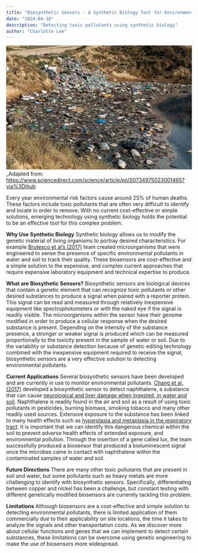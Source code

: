 ```yaml
---
title: "Biosynthetic Sensors - A Synthetic Biology Tool for Environmental Protection"
date: "2024-04-18"
description: "Detecting toxic pollutants using synthetic biology"
author: "Charlotte Lee"
---
```


![Contaminated Water](./soil-contamination.jpg)
_Adapted from: https://www.sciencedirect.com/science/article/pii/S0734975023001465?via%3Dihub

Every year environmental risk factors cause around 25% of human deaths. These factors include toxic pollutants that are often very difficult to identify and locate in order to remove. With no current cost-effective or simple solutions, emerging technology using synthetic biology holds the potential to be an effective tool for this complex problem. 

**Why Use Synthetic Biology**
Synthetic biology allows us to modify the genetic material of living organisms to portray desired characteristics. For example [Brutesco et al’s (2017)](https://doi.org/10.1007/s11356-016-6952-2) team created microorganisms that were engineered to sense the presence of specific environmental pollutants in water and soil to track their quality. These biosensors are cost-effective and a simple solution to the expensive, and complex current approaches that require expensive laboratory equipment and technical expertise to produce. 

**What are Biosythetic Sensors?**
Biosynthetic sensors are biological devices that contain a genetic element that can recognize toxic pollutants or other desired substances to produce a signal when paired with a reporter protein. This signal can be read and measured through relatively inexpensive equipment like spectrophotometers or with the naked eye if the signal is readily visible. The microorganisms within the sensor have their genome modified in order to produce a cellular response when the desired substance is present. Depending on the intensity of the substance presence, a stronger or weaker signal is produced which can be measured proportionally to the toxicity present in the sample of water or soil. Due to the variability or substance detection because of genetic editing technology combined with the inexpensive equipment required to receive the signal, biosynthetic sensors are a very effective solution to detecting environmental pollutants.

**Current Applications**
Several biosynthetic sensors have been developed and are currently in use to monitor environmental pollutants. [Chang et al. (2017)](https://doi.org/10.1111/1751-7915.12791) developed a biosynthetic sensor to detect naphthalene, a substance that can cause [neurological and liver damage when ingested, in water and soil](https://www.epa.gov/sites/default/files/2016-09/documents/naphthalene.pdf). Naphthalene is readily found in the air and soil as a result of using toxic pollutants in pesticides, burning biomass, smoking tobacco and many other readily used sources. Extensive exposure to the substance has been linked to many health effects such as [hyperplasia and metaplasia in the respiratory tract](https://doi.org/10.3390/ijerph7072903). It is important that we can identify this dangerous chemical within the soil to prevent adverse health effects of extended exposure, and environmental pollution. Through the insertion of a gene called lux, the team successfully produced a biosensor that produced a bioluminescent signal once the microbes came in contact with naphthalene within the contaminated samples of water and soil. 

**Future Directions**
There are many other toxic pollutants that are present in soil and water, but some pollutants such as heavy metals are more challenging to identify with biosynthetic sensors. Specifically, differentiating between copper and nickel has been a challenge, but constant testing with different genetically modified biosensors are currently tackling this problem. 

**Limitations**
Although biosensors are a cost-effective and simple solution to detecting environmental pollutants, there is limited application of them commercially due to their applicability on site locations, the time it takes to analyze the signals and other transportation costs. As we discover more about cellular functions and genes that we can implement to detect certain substances, these limitations can be overcome using genetic engineering to make the use of biosensors more widespread.
